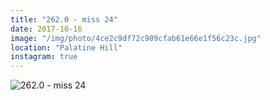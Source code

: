 ```yaml
---
title: "262.0 - miss 24"
date: 2017-10-16
image: "/img/photo/4ce2c9df72c909cfab61e66e1f56c23c.jpg"
location: "Palatine Hill"
instagram: true
---
```


![262.0 - miss 24](/img/photo/4ce2c9df72c909cfab61e66e1f56c23c.jpg)
